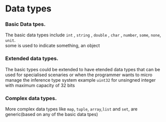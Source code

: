 

# Data types

### Basic Data tpes.
The basic data types include `int` , `string` , `double` , `char` , `number`, `some`, `none`, `unit`.<br>
some is used to indicate something, an object<br>

### Extended data types.
The basic types could be extended to have  etended data types that can be used for specialised scenaries or when  the programmer wants to micro manage the inference type system example `uint32` for unsingned integer with maximum capacity of 32 bits <br>

### Complex data types.
More complex data types like `map`, `tuple`, `array`,`list` and `set`, are generic(based on any of the basic data tpes)



